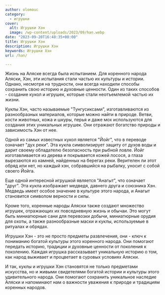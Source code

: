 ```yaml
---
author: olomouc
category:
  - игрушки
cover:
  alt: Игрушки Хэн
  image: /wp-content/uploads/2023/09/han.webp
date: "2023-09-20T16:48:35+00:00"
title: Игрушки Хэн
description: Игрушки Хэн
keywords: Игрушки Хэн
url: /han/

---
```

Жизнь на Аляске всегда была испытанием. Для коренного народа Аляски, Хэн, эти испытания стали частью их культуры и истории. Однако, несмотря на трудности, они всегда находили способы сохранить свою историю и духовные ценности. Один из таких способов \- создание кукол и игрушек, которые стали неотъемлемой частью их жизни.

Куклы Хэн, часто называемые "Тунгусиксами", изготавливаются из разнообразных материалов, которые можно найти в природе. Ветви, кости животных, кожа и шкуры, перья и даже мох используются для создания этих уникальных игрушек. Они отражают богатство природы и зависимость Хэн от нее.

Одной из самых известных кукол является "Йойг", что в переводе означает "дух реки". Эта кукла символизирует защиту от духов воды и дарит своему обладателю безопасность при рыбной ловле. Йойг изготавливается из дерева и покрывается кожей лосося, а глаза вырезаются из камней, найденных на берегах реки. Верителен ли этот обряд или нет, но каждый хэн, собравшийся на рыбалку, уносит с собой своего Йойга.

Еще одной интересной игрушкой является "Анагыт", что означает "друг". Эта кукла изображает медведя, давнего друга и союзника Хэн. Медведь имеет особое значение в культуре этого народа, и Анагыт становится символом верности и силы.

Кроме того, коренные народы Аляски также создают множество игрушек, отражающих их повседневную жизнь и обычаи. Это могут быть миниатюрные сани для перевозки добычи, миниатюрные орудия для охоты, а также разнообразные маски и куклы, используемые в ритуалах и обрядах.

Игрушки Хэн \- это не просто предметы развлечения, они \- ключ к пониманию богатой культуры этого коренного народа. Они помогают передать историю, традиции и духовные ценности от поколения к поколению. Каждая игрушка рассказывает уникальную историю о том, как народ выживает и процветает в суровых условиях Аляски.

И так, куклы и игрушки Хэн становятся не только предметами искусства, но и живыми свидетелями богатой истории и культуры этого удивительного народа. Они помогают сохранить уникальное наследие Аляски и напоминают нам о важности уважения к природе и традициям коренных народов.
